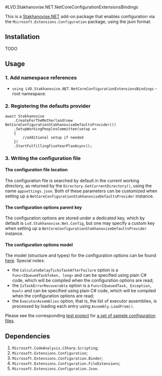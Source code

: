﻿#LVD.Stakhanovise.NET.NetCoreConfigurationExtensionsBindings

This is a [Stakhanovise.NET](https://github.com/alexboia/Stakhanovise.NET) add-on package that enables configuration via the `Microsoft.Extensions.Configuration` package, using the json format.

## Installation

TODO

## Usage

### 1. Add namespace references

- `using LVD.Stakhanovise.NET.NetCoreConfigurationExtensionsBindings` - root namespace.

### 2. Registering the defaults provider

```
await Stakhanovise
	.CreateForTheMotherland(new NetCoreConfigurationStakhanoviseDefaultsProvider())
	.SetupWorkingPeoplesCommittee(setup => 
	{
		//additional setup if needed
	})
	.StartFulfillingFiveYearPlanAsync();
```

### 3. Writing the configuration file

#### The configuration file location

The configuration file is searched by default in the current working directory, as returned by the `Directory.GetCurrentDirectory()`, using the name `appsettings.json`. 
Both of these parameters can be customized when setting up a `NetCoreConfigurationStakhanoviseDefaultsProvider` instance.

#### The configuration options parent key

The configuration options are stored under a dedicated key, which by default is `Lvd.Stakhanovise.Net.Config`, but one may specify a custom key when setting up a `NetCoreConfigurationStakhanoviseDefaultsProvider` instance.

#### The configuration options model

The model (structure and types) for the configuration options can be found [here](https://github.com/alexboia/Stakhanovise.NET/blob/master/LVD.Stakhanovise.NET.NetCoreConfigurationExtensionsBindings/StakhanoviseSetupDefaultsConfig.cs).
Special notes:

- the `CalculateDelayTicksTaskAfterFailure` option is a `Func<IQueuedTaskToken, long>` and can be specified using plain C# code, which will be compiled when the configuration options are read;
- the `IsTaskErrorRecoverable` option is a `Func<IQueuedTask, Exception, bool>` and can be specified using plain C# code, which will be compiled when the configuration options are read;
- the `ExecutorAssemblies` option, that is, the list of executor assemblies, is processed by loading each entry using `Assembly.LoadFrom()`.

Please see the corresponding [test project](https://github.com/alexboia/Stakhanovise.NET/tree/master/LVD.Stakhanovise.NET.NetCoreConfigurationExtensionsBindings.Tests) for [a set of sample configuration files](https://github.com/alexboia/Stakhanovise.NET/tree/master/LVD.Stakhanovise.NET.NetCoreConfigurationExtensionsBindings.Tests/TestData).

## Dependencies

1. `Microsoft.CodeAnalysis.CSharp.Scripting`;
2. `Microsoft.Extensions.Configuration`;
3. `Microsoft.Extensions.Configuration.Binder`;
4. `Microsoft.Extensions.Configuration.FileExtensions`;
5. `Microsoft.Extensions.Configuration.Json`.